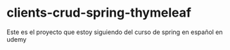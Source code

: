 # clients-crud-spring-thymeleaf
Este es el proyecto que estoy siguiendo del curso de spring en español en udemy
